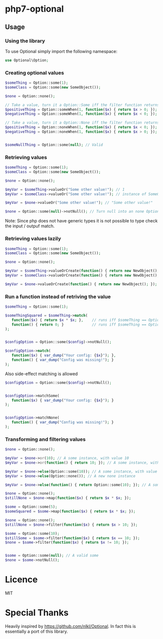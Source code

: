 # php7-optional

## Usage

### Using the library

To use Optional simply import the following namespace:

```php
use Optional\Option;
```

### Creating optional values


```php
$someThing = Option::some(1);
$someClass = Option::some(new SomeObject());

$none = Option::none();

// Take a value, turn it a Option::Some iff the filter function returns true
$positiveThing = Option::someWhen(1, function($x) { return $x > 0; });
$negativeThing = Option::someWhen(1, function($x) { return $x < 0; });

// Take a value, turn it a Option::None iff the filter function returns true
$positiveThing = Option::noneWhen(1, function($x) { return $x < 0; });
$negativeThing = Option::noneWhen(1, function($x) { return $x > 0; });


$someNullThing = Option::some(null); // Valid
```

### Retrieving values

```php
$someThing = Option::some(1);
$someClass = Option::some(new SomeObject());

$none = Option::none();

$myVar = $someThing->valueOr("Some other value!"); // 1
$myVar = $someClass->valueOr("Some other value!"); // instance of SomeObject

$myVar = $none->valueOr("Some other value!"); // "Some other value!"

$none = Option::some(null)->notNull(); // Turn null into an none Option
```

Note: Since php does not have generic types it is not possible to type check the input / outpuf match.

### Retrieving values lazily

```php
$someThing = Option::some(1);
$someClass = Option::some(new SomeObject());

$none = Option::none();

$myVar = $someThing->valueOrCreate(function() { return new NewObject(); }); // 1
$myVar = $someClass->valueOrCreate(function() { return new NewObject(); }); // instance of SomeObject

$myVar = $none->valueOrCreate(function() { return new NewObject(); }); // instance of NewObject
```


### Run a function instead of retriving the value

```php
$someThing = Option::some(1);

$someThingSquared = $someThing->match(
   function($x) { return $x * $x; },    // runs iff $someThing == Option::some
   function() { return 0; }             // runs iff $someThing == Option::none
);


$configOption = Option::some($config)->notNull();

$configOption->match(
   function($x) { var_dump("Your config: {$x}"); },
   function() { var_dump("Config was missing!"); }
);
```

Also side-effect matching is allowed

```php
$configOption = Option::some($config)->notNull();


$configOption->matchSome(
   function($x) { var_dump("Your config: {$x}"); }
);


$configOption->matchNone(
   function() { var_dump("Config was missing!"); }
);
```

### Transforming and filtering values

```php
$none = Option::none();

$myVar = $none->or(10); // A some instance, with value 10
$myVar = $none->or(function() { return 10; }); // A some instance, with value 10, but lazy

$myVar = $none->else(Option::some(10)); // A some instance, with value 10
$myVar = $none->else(Option::none()); // A new none instance

$myVar = $none->else(function() { return Option::some(10); }); // A some instance, with value 10, but lazy
```

```php
$none = Option::none();
$stillNone = $none->map(function($x) { return $x * $x; });

$some = Option::some(5);
$someSquared = $some->map(function($x) { return $x * $x; });
```

```php
$none = Option::none();
$stillNone = $none->filter(function($x) { return $x > 10; });

$some = Option::some(10);
$stillSome = $some->filter(function($x) { return $x == 10; });
$none = $some->filter(function($x) { return $x != 10; });


$some = Option::some(null); // A valid some
$none = $some->notNull();
```


# Licence
 MIT


# Special Thanks
Heavily inspired by https://github.com/nlkl/Optional. In fact this is essentially a port of this library.
